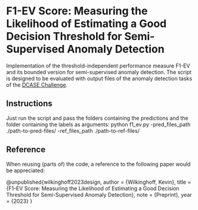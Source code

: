 # F1-EV Score: Measuring the Likelihood of Estimating a Good Decision Threshold for Semi-Supervised Anomaly Detection

Implementation of the threshold-independent performance measure F1-EV and its bounded version for semi-supervised anomaly detection. The script is designed to be evaluated with output files of the anomaly detection tasks of the [DCASE Challenge](https://dcase.community/challenge2023/task-first-shot-unsupervised-anomalous-sound-detection-for-machine-condition-monitoring).

## Instructions

Just run the script and pass the folders containing the predictions and the folder containing the labels as arguments:
python f1_ev.py -pred_files_path ./path-to-pred-files/ -ref_files_path ./path-to-ref-files/

## Reference

When reusing (parts of) the code, a reference to the following paper would be appreciated:

@unpublished{wilkinghoff2023design,
  author = {Wilkinghoff, Kevin},
  title  = {F1-EV Score: Measuring the Likelihood of Estimating a Good Decision Threshold for Semi-Supervised Anomaly Detection},
  note = {Preprint},
  year   = {2023}
}
